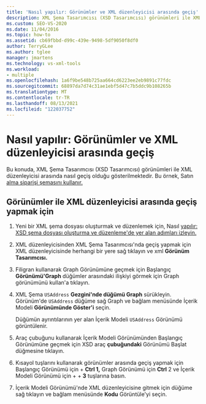 ```yaml
---
title: 'Nasıl yapılır: Görünümler ve XML düzenleyicisi arasında geçiş'
description: XML Şema Tasarımcısı (XSD Tasarımcısı) görünümleri ile XML düzenleyicisi arasında geçiş yapmayı öğrenin.
ms.custom: SEO-VS-2020
ms.date: 11/04/2016
ms.topic: how-to
ms.assetid: cb69fbbd-d99c-439e-9498-5df9050f8df0
author: TerryGLee
ms.author: tglee
manager: jmartens
ms.technology: vs-xml-tools
ms.workload:
- multiple
ms.openlocfilehash: 1a6f9be548b725aa664cd6223ee2eb9891c77fdc
ms.sourcegitcommit: 68897da7d74c31ae1ebf5d47c7b5ddc9b108265b
ms.translationtype: MT
ms.contentlocale: tr-TR
ms.lasthandoff: 08/13/2021
ms.locfileid: "122037752"
---
```

# <a name="how-to-switch-between-views-and-the-xml-editor"></a>Nasıl yapılır: Görünümler ve XML düzenleyicisi arasında geçiş

Bu konuda, XML Şema Tasarımcısı (XSD Tasarımcısı) görünümleri ile XML düzenleyicisi arasında nasıl geçiş olduğu gösterilmektedir. Bu örnek, Satın [alma siparişi şemasını kullanır.](../xml-tools/sample-xsd-file-simple-schema.md)

## <a name="to-switch-between-the-views-and-the-xml-editor"></a>Görünümler ile XML düzenleyicisi arasında geçiş yapmak için

1. Yeni bir XML şema dosyası oluşturmak ve düzenlemek için, Nasıl [yapılır: XSD şema dosyası oluşturma ve düzenleme'de yer alan adımları izleyin.](../xml-tools/how-to-create-and-edit-an-xsd-schema-file.md)

2. XML düzenleyicisinden XML Şema Tasarımcısı'nda geçiş yapmak için XML düzenleyicisinde herhangi bir yere sağ tıklayın ve xml **Görünüm Tasarımcısı.**

3. Filigran kullanarak Graph Görünümüne geçmek için Başlangıç **Görünümü'Graph** düğümler arasındaki ilişkiyi görmek için Graph görünümünü kullan'a tıklayın.

4. XML Şema `USAddress` **Gezgini'nde düğümü Graph** sürükleyin. Görünüm'de `USAddress` düğüme sağ Graph ve bağlam menüsünde İçerik Modeli **Görünümünde Göster'i** seçin.

     Düğümün ayrıntılarının yer alan İçerik Modeli `USAddress` Görünümü görüntülenir.

5. Araç çubuğunu kullanarak İçerik Modeli Görünümünden Başlangıç Görünümüne geçmek için XSD araç **çubuğundaki** Görünümü Başlat düğmesine tıklayın.

6. Kısayol tuşlarını kullanarak görünümler arasında geçiş yapmak için Başlangıç Görünümü için + **Ctrl 1,** Graph Görünümü için **Ctrl** 2 ve İçerik Modeli Görünümü için +   + **3** tuşlarına basın.

7. İçerik Modeli Görünümü'nde XML düzenleyicisine gitmek için düğüme sağ tıklayın ve bağlam menüsünde **Kodu** Görüntüle'yi seçin.
